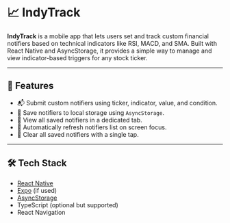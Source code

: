 # 📈 IndyTrack

**IndyTrack** is a mobile app that lets users set and track custom financial notifiers based on technical indicators like RSI, MACD, and SMA. Built with React Native and AsyncStorage, it provides a simple way to manage and view indicator-based triggers for any stock ticker.

---

## 🚀 Features

- 📬 Submit custom notifiers using ticker, indicator, value, and condition.
- 💾 Save notifiers to local storage using `AsyncStorage`.
- 👀 View all saved notifiers in a dedicated tab.
- 🔁 Automatically refresh notifiers list on screen focus.
- 🧹 Clear all saved notifiers with a single tap.

---

## 🛠️ Tech Stack

- [React Native](https://reactnative.dev/)
- [Expo](https://expo.dev/) (if used)
- [AsyncStorage](https://github.com/react-native-async-storage/async-storage)
- TypeScript (optional but supported)
- React Navigation